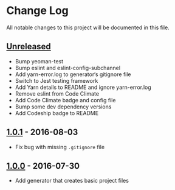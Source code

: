 # Change Log

All notable changes to this project will be documented in this file.

## [Unreleased]

- Bump yeoman-test
- Bump eslint and eslint-config-subchannel
- Add yarn-error.log to generator‘s gitignore file
- Switch to Jest testing framework
- Add Yarn details to README and ignore yarn-error.log
- Remove eslint from Code Climate
- Add Code Climate badge and config file
- Bump some dev dependency versions
- Add Codeship badge to README

## [1.0.1] - 2016-08-03

- Fix bug with missing `.gitignore` file

## [1.0.0] - 2016-07-30

- Add generator that creates basic project files

[unreleased]: https://github.com/subchannel/generator/compare/1.0.1...HEAD
[1.0.1]: https://github.com/subchannel/generator/compare/1.0.0...1.0.1
[1.0.0]: https://github.com/subchannel/generator/releases/tag/1.0.0
